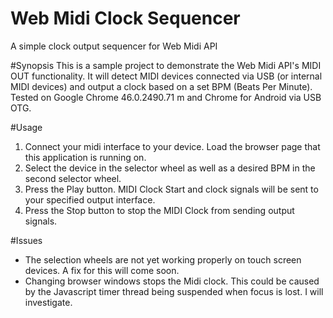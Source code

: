 # Web Midi Clock Sequencer
A simple clock output sequencer for Web Midi API

#Synopsis
This is a sample project to demonstrate the Web Midi API's MIDI OUT functionality. It will detect MIDI devices connected via USB (or internal MIDI devices) and output a clock based on a set BPM (Beats Per Minute). Tested on Google Chrome 46.0.2490.71 m and Chrome for Android via USB OTG.

#Usage
1. Connect your midi interface to your device. Load the browser page that this application is running on. 
2. Select the device in the selector wheel as well as a desired BPM in the second selector wheel.
3. Press the Play button. MIDI Clock Start and clock signals will be sent to your specified output interface.
4. Press the Stop button to stop the MIDI Clock from sending output signals. 

#Issues
- The selection wheels are not yet working properly on touch screen devices. A fix for this will come soon.
- Changing browser windows stops the Midi clock. This could be caused by the Javascript timer thread being suspended when focus is lost. I will investigate.

